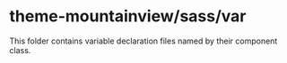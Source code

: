 # theme-mountainview/sass/var

This folder contains variable declaration files named by their component class.
